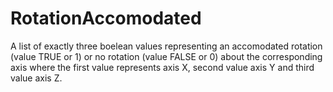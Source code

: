 RotationAccomodated
===================

A list of exactly three boelean values representing an accomodated rotation (value TRUE or 1) or no rotation (value FALSE or 0) about the corresponding axis where the first value represents axis X, second value axis Y and third value axis Z.
